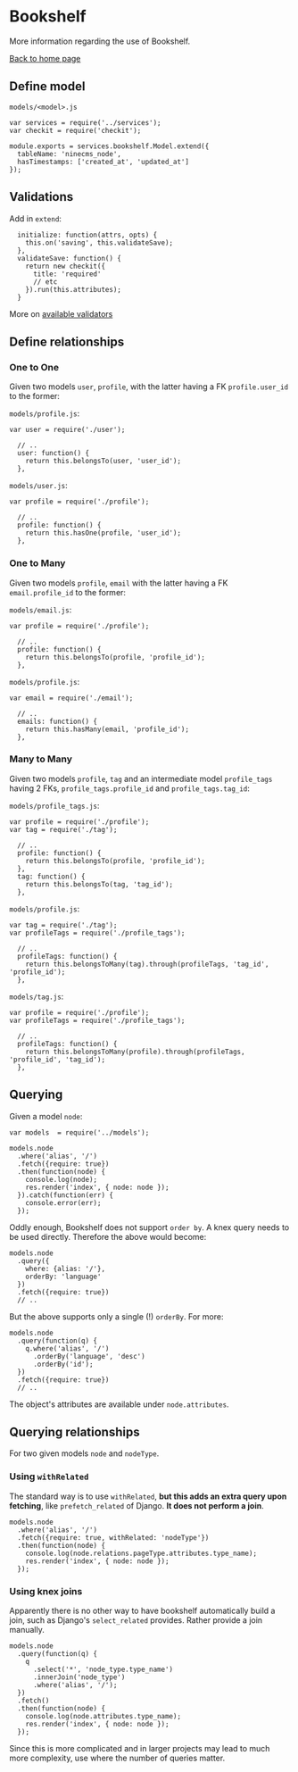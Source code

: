 # Bookshelf

More information regarding the use of Bookshelf.

[Back to home page](../README.md)


## Define model

`models/<model>.js`

    var services = require('../services');
    var checkit = require('checkit');

    module.exports = services.bookshelf.Model.extend({
      tableName: 'ninecms_node',
      hasTimestamps: ['created_at', 'updated_at']
    });


## Validations

Add in `extend`:

      initialize: function(attrs, opts) {
        this.on('saving', this.validateSave);
      },
      validateSave: function() {
        return new checkit({
          title: 'required'
          // etc
        }).run(this.attributes);
      }

More on [available validators](https://github.com/tgriesser/checkit#advanced--custom-validators)


## Define relationships


### One to One

Given two models `user`, `profile`, with the latter having a FK `profile.user_id` to the former:

`models/profile.js`:

    var user = require('./user');

      // ..
      user: function() {
        return this.belongsTo(user, 'user_id');
      },

`models/user.js`:

    var profile = require('./profile');

      // ..
      profile: function() {
        return this.hasOne(profile, 'user_id');
      },

### One to Many

Given two models `profile`, `email` with the latter having a FK `email.profile_id` to the former:

`models/email.js`:

    var profile = require('./profile');

      // ..
      profile: function() {
        return this.belongsTo(profile, 'profile_id');
      },

`models/profile.js`:

    var email = require('./email');

      // ..
      emails: function() {
        return this.hasMany(email, 'profile_id');
      },


### Many to Many

Given two models `profile`, `tag` and an intermediate model `profile_tags` having 2 FKs,
`profile_tags.profile_id` and `profile_tags.tag_id`:

`models/profile_tags.js`:

    var profile = require('./profile');
    var tag = require('./tag');

      // ..
      profile: function() {
        return this.belongsTo(profile, 'profile_id');
      },
      tag: function() {
        return this.belongsTo(tag, 'tag_id');
      },

`models/profile.js`:

    var tag = require('./tag');
    var profileTags = require('./profile_tags');

      // ..
      profileTags: function() {
        return this.belongsToMany(tag).through(profileTags, 'tag_id', 'profile_id');
      },

`models/tag.js`:

    var profile = require('./profile');
    var profileTags = require('./profile_tags');

      // ..
      profileTags: function() {
        return this.belongsToMany(profile).through(profileTags, 'profile_id', 'tag_id');
      },


## Querying

Given a model `node`:

    var models  = require('../models');

    models.node
      .where('alias', '/')
      .fetch({require: true})
      .then(function(node) {
        console.log(node);
        res.render('index', { node: node });
      }).catch(function(err) {
        console.error(err);
      });

Oddly enough, Bookshelf does not support `order by`.
A knex query needs to be used directly.
Therefore the above would become:

    models.node
      .query({
        where: {alias: '/'},
        orderBy: 'language'
      })
      .fetch({require: true})
      // ..

But the above supports only a single (!) `orderBy`. For more:

    models.node
      .query(function(q) {
        q.where('alias', '/')
          .orderBy('language', 'desc')
          .orderBy('id');
      })
      .fetch({require: true})
      // ..

The object's attributes are available under `node.attributes`.


## Querying relationships

For two given models `node` and `nodeType`.


### Using `withRelated`

The standard way is to use `withRelated`, **but this adds an extra query upon fetching**,
like `prefetch_related` of Django. **It does not perform a join**.

    models.node
      .where('alias', '/')
      .fetch({require: true, withRelated: 'nodeType'})
      .then(function(node) {
        console.log(node.relations.pageType.attributes.type_name);
        res.render('index', { node: node });
      });


### Using knex joins

Apparently there is no other way to have bookshelf automatically build a join,
such as Django's `select_related` provides. Rather provide a join manually.

    models.node
      .query(function(q) {
        q
          .select('*', 'node_type.type_name')
          .innerJoin('node_type')
          .where('alias', '/');
      })
      .fetch()
      .then(function(node) {
        console.log(node.attributes.type_name);
        res.render('index', { node: node });
      });

Since this is more complicated and in larger projects may lead to much more complexity,
use where the number of queries matter.
